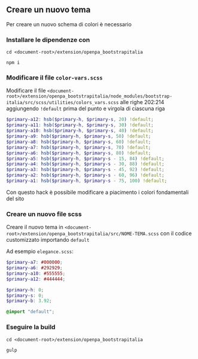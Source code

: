 ## Creare un nuovo tema

Per creare un nuovo schema di colori è necessario 

### Installare le dipendenze con

```
cd <document-root>/extension/openpa_bootstrapitalia

npm i
```

### Modificare il file `color-vars.scss` 
Modificare il file `<document-root>/extension/openpa_bootstrapitalia/node_modules/bootstrap-italia/src/scss/utilities/colors_vars.scss`
alle righe 202:214 aggiungendo `!default` prima del punto e virgola di ciascuna riga 

```scss
$primary-a12: hsb($primary-h, $primary-s, 20) !default;
$primary-a11: hsb($primary-h, $primary-s, 30) !default;
$primary-a10: hsb($primary-h, $primary-s, 40) !default;
$primary-a9: hsb($primary-h, $primary-s, 50) !default;
$primary-a8: hsb($primary-h, $primary-s, 60) !default;
$primary-a7: hsb($primary-h, $primary-s, 70) !default;
$primary-a6: hsb($primary-h, $primary-s, 80) !default;
$primary-a5: hsb($primary-h, $primary-s - 15, 84) !default;
$primary-a4: hsb($primary-h, $primary-s - 30, 88) !default;
$primary-a3: hsb($primary-h, $primary-s - 45, 92) !default;
$primary-a2: hsb($primary-h, $primary-s - 60, 96) !default;
$primary-a1: hsb($primary-h, $primary-s - 75, 100) !default;
```

Con questo hack è possibile modificare a piacimento i colori fondamentali del sito

### Creare un nuovo file scss 
Creare il nuovo tema in `<document-root>/extension/openpa_bootstrapitalia/src/NOME-TEMA.scss` con il codice customizzato
importando `default`

Ad esempio `elegance.scss`:
```scss
$primary-a7: #000000;
$primary-a6: #292929;
$primary-a10: #555555;
$primary-a12: #444444;

$primary-h: 0;
$primary-s: 0;
$primary-b: 3.92;

@import "default";
```

### Eseguire la build
```
cd <document-root>/extension/openpa_bootstrapitalia

gulp
```